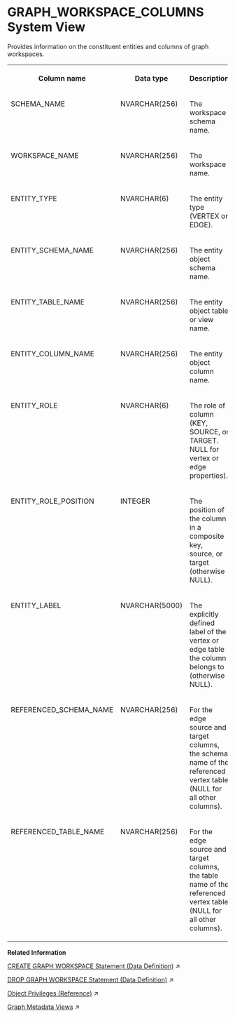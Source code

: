 <!-- loio2ce6f2191a044c4a99a351f12f573a3c -->

# GRAPH\_WORKSPACE\_COLUMNS System View

Provides information on the constituent entities and columns of graph workspaces.




<table>
<tr>
<th valign="top">

Column name



</th>
<th valign="top">

Data type



</th>
<th valign="top">

Description



</th>
</tr>
<tr>
<td valign="top">

SCHEMA\_NAME



</td>
<td valign="top">

NVARCHAR\(256\)



</td>
<td valign="top">

The workspace schema name.



</td>
</tr>
<tr>
<td valign="top">

WORKSPACE\_NAME



</td>
<td valign="top">

NVARCHAR\(256\)



</td>
<td valign="top">

The workspace name.



</td>
</tr>
<tr>
<td valign="top">

ENTITY\_TYPE



</td>
<td valign="top">

NVARCHAR\(6\)



</td>
<td valign="top">

The entity type \(VERTEX or EDGE\).



</td>
</tr>
<tr>
<td valign="top">

ENTITY\_SCHEMA\_NAME



</td>
<td valign="top">

NVARCHAR\(256\)



</td>
<td valign="top">

The entity object schema name.



</td>
</tr>
<tr>
<td valign="top">

ENTITY\_TABLE\_NAME



</td>
<td valign="top">

NVARCHAR\(256\)



</td>
<td valign="top">

The entity object table or view name.



</td>
</tr>
<tr>
<td valign="top">

ENTITY\_COLUMN\_NAME



</td>
<td valign="top">

NVARCHAR\(256\)



</td>
<td valign="top">

The entity object column name.



</td>
</tr>
<tr>
<td valign="top">

ENTITY\_ROLE



</td>
<td valign="top">

NVARCHAR\(6\)



</td>
<td valign="top">

The role of column \(KEY, SOURCE, or TARGET. NULL for vertex or edge properties\).



</td>
</tr>
<tr>
<td valign="top">

ENTITY\_ROLE\_POSITION



</td>
<td valign="top">

INTEGER



</td>
<td valign="top">

The position of the column in a composite key, source, or target \(otherwise NULL\).



</td>
</tr>
<tr>
<td valign="top">

ENTITY\_LABEL



</td>
<td valign="top">

NVARCHAR\(5000\)



</td>
<td valign="top">

The explicitly defined label of the vertex or edge table the column belongs to \(otherwise NULL\).



</td>
</tr>
<tr>
<td valign="top">

REFERENCED\_SCHEMA\_NAME



</td>
<td valign="top">

NVARCHAR\(256\)



</td>
<td valign="top">

For the edge source and target columns, the schema name of the referenced vertex table \(NULL for all other columns\).



</td>
</tr>
<tr>
<td valign="top">

REFERENCED\_TABLE\_NAME



</td>
<td valign="top">

NVARCHAR\(256\)



</td>
<td valign="top">

For the edge source and target columns, the table name of the referenced vertex table \(NULL for all other columns\).



</td>
</tr>
</table>

**Related Information**  


[CREATE GRAPH WORKSPACE Statement (Data Definition)](https://help.sap.com/viewer/11afa2e60a5f4192a381df30f94863f9/2023_2_QRC/en-US/e6e1c7e2b9064b05b26572808f941ec4.html "Creates a graph workspace.") :arrow_upper_right:

[DROP GRAPH WORKSPACE Statement (Data Definition)](https://help.sap.com/viewer/11afa2e60a5f4192a381df30f94863f9/2023_2_QRC/en-US/88c7091e96c64b819898476536f7a849.html "Drops a graph workspace.") :arrow_upper_right:

[Object Privileges (Reference)](https://help.sap.com/viewer/c82f8d6a84c147f8b78bf6416dae7290/2023_2_QRC/en-US/8978bfdfcf3b45f9acf3fdb0964d3d9c.html "Object privileges are used to allow access to and modification of database objects, such as tables and views.") :arrow_upper_right:

[Graph Metadata Views](https://help.sap.com/viewer/11afa2e60a5f4192a381df30f94863f9/2023_2_QRC/en-US/5526e356098a40caa67e0e717dd85064.html "") :arrow_upper_right:

